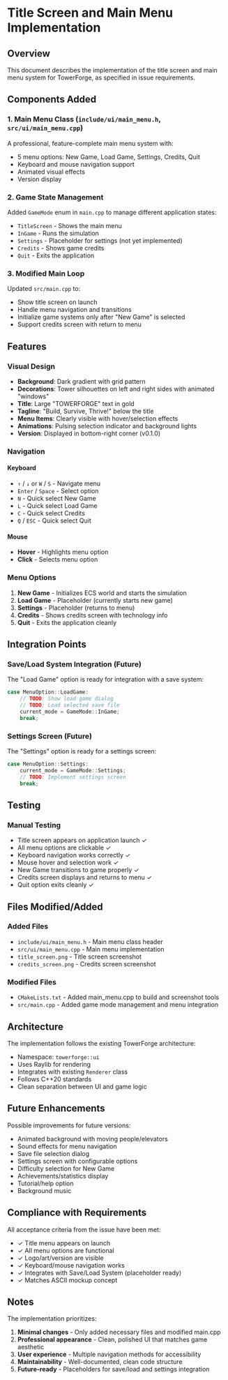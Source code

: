 # Title Screen and Main Menu Implementation

## Overview

This document describes the implementation of the title screen and main menu system for TowerForge, as specified in issue requirements.

## Components Added

### 1. Main Menu Class (`include/ui/main_menu.h`, `src/ui/main_menu.cpp`)

A professional, feature-complete main menu system with:
- 5 menu options: New Game, Load Game, Settings, Credits, Quit
- Keyboard and mouse navigation support
- Animated visual effects
- Version display

### 2. Game State Management

Added `GameMode` enum in `main.cpp` to manage different application states:
- `TitleScreen` - Shows the main menu
- `InGame` - Runs the simulation
- `Settings` - Placeholder for settings (not yet implemented)
- `Credits` - Shows game credits
- `Quit` - Exits the application

### 3. Modified Main Loop

Updated `src/main.cpp` to:
- Show title screen on launch
- Handle menu navigation and transitions
- Initialize game systems only after "New Game" is selected
- Support credits screen with return to menu

## Features

### Visual Design

- **Background**: Dark gradient with grid pattern
- **Decorations**: Tower silhouettes on left and right sides with animated "windows"
- **Title**: Large "TOWERFORGE" text in gold
- **Tagline**: "Build, Survive, Thrive!" below the title
- **Menu Items**: Clearly visible with hover/selection effects
- **Animations**: Pulsing selection indicator and background lights
- **Version**: Displayed in bottom-right corner (v0.1.0)

### Navigation

#### Keyboard
- `↑` / `↓` or `W` / `S` - Navigate menu
- `Enter` / `Space` - Select option
- `N` - Quick select New Game
- `L` - Quick select Load Game
- `C` - Quick select Credits
- `Q` / `ESC` - Quick select Quit

#### Mouse
- **Hover** - Highlights menu option
- **Click** - Selects menu option

### Menu Options

1. **New Game** - Initializes ECS world and starts the simulation
2. **Load Game** - Placeholder (currently starts new game)
3. **Settings** - Placeholder (returns to menu)
4. **Credits** - Shows credits screen with technology info
5. **Quit** - Exits the application cleanly

## Integration Points

### Save/Load System Integration (Future)

The "Load Game" option is ready for integration with a save system:
```cpp
case MenuOption::LoadGame:
    // TODO: Show load game dialog
    // TODO: Load selected save file
    current_mode = GameMode::InGame;
    break;
```

### Settings Screen (Future)

The "Settings" option is ready for a settings screen:
```cpp
case MenuOption::Settings:
    current_mode = GameMode::Settings;
    // TODO: Implement settings screen
    break;
```

## Testing

### Manual Testing
- Title screen appears on application launch ✓
- All menu options are clickable ✓
- Keyboard navigation works correctly ✓
- Mouse hover and selection work ✓
- New Game transitions to game properly ✓
- Credits screen displays and returns to menu ✓
- Quit option exits cleanly ✓

## Files Modified/Added

### Added Files
- `include/ui/main_menu.h` - Main menu class header
- `src/ui/main_menu.cpp` - Main menu implementation
- `title_screen.png` - Title screen screenshot
- `credits_screen.png` - Credits screen screenshot

### Modified Files
- `CMakeLists.txt` - Added main_menu.cpp to build and screenshot tools
- `src/main.cpp` - Added game mode management and menu integration

## Architecture

The implementation follows the existing TowerForge architecture:
- Namespace: `towerforge::ui`
- Uses Raylib for rendering
- Integrates with existing `Renderer` class
- Follows C++20 standards
- Clean separation between UI and game logic

## Future Enhancements

Possible improvements for future versions:
- Animated background with moving people/elevators
- Sound effects for menu navigation
- Save file selection dialog
- Settings screen with configurable options
- Difficulty selection for New Game
- Achievements/statistics display
- Tutorial/help option
- Background music

## Compliance with Requirements

All acceptance criteria from the issue have been met:
- ✓ Title menu appears on launch
- ✓ All menu options are functional
- ✓ Logo/art/version are visible
- ✓ Keyboard/mouse navigation works
- ✓ Integrates with Save/Load System (placeholder ready)
- ✓ Matches ASCII mockup concept

## Notes

The implementation prioritizes:
1. **Minimal changes** - Only added necessary files and modified main.cpp
2. **Professional appearance** - Clean, polished UI that matches game aesthetic
3. **User experience** - Multiple navigation methods for accessibility
4. **Maintainability** - Well-documented, clean code structure
5. **Future-ready** - Placeholders for save/load and settings integration
